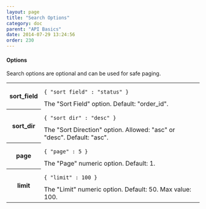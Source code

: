 ```yaml
---
layout: page
title: "Search Options"
category: doc
parent: "API Basics"
date: 2014-07-29 13:24:56
order: 230
---
```


#### Options

Search options are optional and can be used for safe paging.

<table class="table-striped">
<tr>
  <th>sort_field</th>
  <td>
  	<pre><code>{ "sort_field" : "status" }</code></pre>
  	The "Sort Field" option. Default: "order_id".
  </td>	
</tr>
<tr>
  <th>sort_dir</th>
  <td>
  	<pre><code>{ "sort_dir" : "desc" }</code></pre>
  	The "Sort Direction" option. Allowed: "asc" or "desc". Default: "asc".
  </td>	
</tr>
<tr>
  <th>page</th>
  <td>
  	<pre><code>{ "page" : 5 }</code></pre>
  	The "Page" numeric option. Default: 1.
  </td>	
</tr>
<tr>
  <th>limit</th>
  <td>
  	<pre><code>{ "limit" : 100 }</code></pre>
  	The "Limit" numeric option. Default: 50. Max value: 100.
  </td>	
</tr>
</table>
